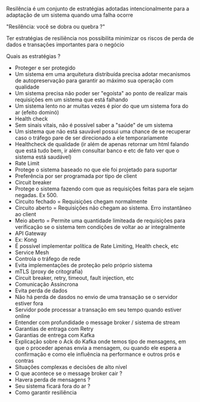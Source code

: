 Resilência é um conjunto de estratégias adotadas intencionalmente para a adaptação de um sistema quando uma falha ocorre

"Resilência: você se dobra ou quebra ?"

Ter estratégias de resiliência nos possibilita minimizar os riscos de perda de dados e transações importantes para o negócio

Quais as estratégias ?
 - Proteger e ser protegido
  - Um sistema em uma arquitetura distribuída precisa adotar mecanismos de autopreservação para garantir ao máximo sua operação com qualidade
  - Um sistema precisa não poder ser "egoísta" ao ponto de realizar mais requisições em um sistema que está falhando
  - Um sistema lento no ar muitas vezes é pior do que um sistema fora do ar (efeito dominó)
 - Health check
  - Sem sinais vitais, não é possível saber a "saúde" de um sistema
  - Um sistema que não está sauvável possui uma chance de se recuperar caso o tráfego pare de ser direcionado a ele temporariamente
  - Healthcheck de qualidade (ir além de apenas retornar um html falando que está tudo bem, ir além consultar banco e etc de fato ver que o sistema está saudável) 
 - Rate Limit
  - Protege o sistema baseado no que ele foi projetado para suportar
  - Preferência por ser programada por tipo de client
 - Circuit breaker
  - Protege o sistema fazendo com que as requisições feitas para ele sejam negadas. Ex 500.
  - Circuito fechado = Requisições chegam normalmente
  - Circuito aberto = Requisições não chegam ao sistema. Erro instantâneo ao client
  - Meio aberto = Permite uma quantidade limiteada de requisições para verificação se o sistema tem condições de voltar ao ar integralmente
 - API Gateway
  - Ex: Kong 
  - É possível implementar política de Rate Limiting, Health check, etc
 - Service Mesh
  - Controla o tráfego de rede
  - Evita implementações de proteção pelo próprio sistema
  - mTLS (proxy de critografia)
  - Circuit breaker, retry, timeout, fault injection, etc
 - Comunicação Assíncrona
  - Evita perda de dados
  - Não há perda de dasdos no envio de uma transação se o servidor estiver fora
  - Servidor pode processar a transação em seu tempo quando estiver online
  - Entender com profundidade o message broker / sistema de stream
 - Garantias de entraga com Retry
 - Garantias de entrega com Kafka
  - Explicação sobre o Ack do Kafka onde temos tipo de mensagens, em que o proceder apenas envia a mensagem, ou quando ele espera a confirmação e como ele influência na performance e outros prós e contras
 - Situações complexas e decisões de alto nível
  - O que acontece se o message broker cair ?
   - Havera perda de mensagens ?
   - Seu sistema ficará fora do ar ?
   - Como garantir resiliência